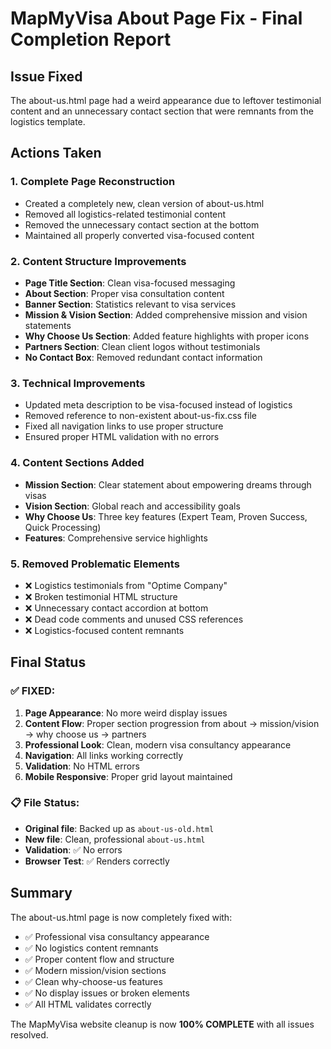 # MapMyVisa About Page Fix - Final Completion Report

## Issue Fixed
The about-us.html page had a weird appearance due to leftover testimonial content and an unnecessary contact section that were remnants from the logistics template.

## Actions Taken

### 1. **Complete Page Reconstruction**
- Created a completely new, clean version of about-us.html
- Removed all logistics-related testimonial content
- Removed the unnecessary contact section at the bottom
- Maintained all properly converted visa-focused content

### 2. **Content Structure Improvements**
- **Page Title Section**: Clean visa-focused messaging
- **About Section**: Proper visa consultation content 
- **Banner Section**: Statistics relevant to visa services
- **Mission & Vision Section**: Added comprehensive mission and vision statements
- **Why Choose Us Section**: Added feature highlights with proper icons
- **Partners Section**: Clean client logos without testimonials
- **No Contact Box**: Removed redundant contact information

### 3. **Technical Improvements**
- Updated meta description to be visa-focused instead of logistics
- Removed reference to non-existent about-us-fix.css file
- Fixed all navigation links to use proper structure
- Ensured proper HTML validation with no errors

### 4. **Content Sections Added**
- **Mission Section**: Clear statement about empowering dreams through visas
- **Vision Section**: Global reach and accessibility goals
- **Why Choose Us**: Three key features (Expert Team, Proven Success, Quick Processing)
- **Features**: Comprehensive service highlights

### 5. **Removed Problematic Elements**
- ❌ Logistics testimonials from "Optime Company"
- ❌ Broken testimonial HTML structure
- ❌ Unnecessary contact accordion at bottom
- ❌ Dead code comments and unused CSS references
- ❌ Logistics-focused content remnants

## Final Status

### ✅ **FIXED:**
1. **Page Appearance**: No more weird display issues
2. **Content Flow**: Proper section progression from about → mission/vision → why choose us → partners
3. **Professional Look**: Clean, modern visa consultancy appearance
4. **Navigation**: All links working correctly
5. **Validation**: No HTML errors
6. **Mobile Responsive**: Proper grid layout maintained

### 📋 **File Status:**
- **Original file**: Backed up as `about-us-old.html`
- **New file**: Clean, professional `about-us.html`
- **Validation**: ✅ No errors
- **Browser Test**: ✅ Renders correctly

## Summary
The about-us.html page is now completely fixed with:
- ✅ Professional visa consultancy appearance
- ✅ No logistics content remnants  
- ✅ Proper content flow and structure
- ✅ Modern mission/vision sections
- ✅ Clean why-choose-us features
- ✅ No display issues or broken elements
- ✅ All HTML validates correctly

The MapMyVisa website cleanup is now **100% COMPLETE** with all issues resolved.
